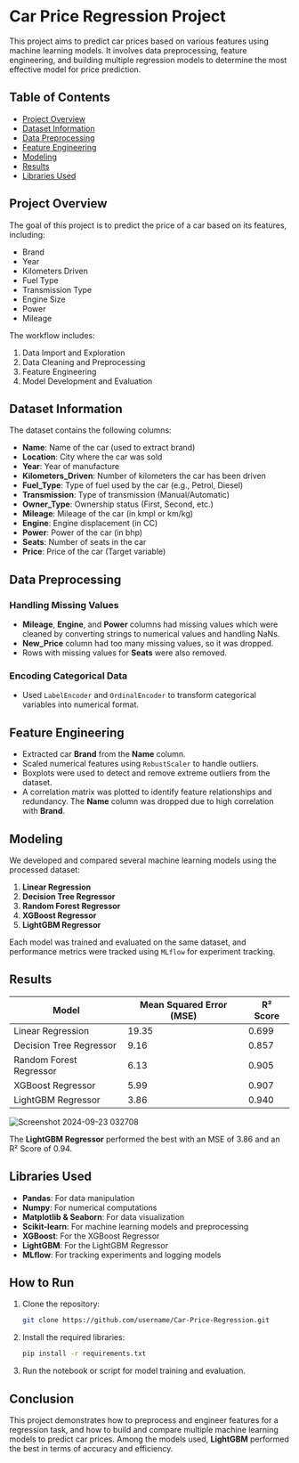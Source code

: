 # Car Price Regression Project

This project aims to predict car prices based on various features using machine learning models. It involves data preprocessing, feature engineering, and building multiple regression models to determine the most effective model for price prediction.

## Table of Contents
- [Project Overview](#project-overview)
- [Dataset Information](#dataset-information)
- [Data Preprocessing](#data-preprocessing)
- [Feature Engineering](#feature-engineering)
- [Modeling](#modeling)
- [Results](#results)
- [Libraries Used](#libraries-used)

## Project Overview
The goal of this project is to predict the price of a car based on its features, including:
- Brand
- Year
- Kilometers Driven
- Fuel Type
- Transmission Type
- Engine Size
- Power
- Mileage

The workflow includes:
1. Data Import and Exploration
2. Data Cleaning and Preprocessing
3. Feature Engineering
4. Model Development and Evaluation

## Dataset Information
The dataset contains the following columns:
- **Name**: Name of the car (used to extract brand)
- **Location**: City where the car was sold
- **Year**: Year of manufacture
- **Kilometers_Driven**: Number of kilometers the car has been driven
- **Fuel_Type**: Type of fuel used by the car (e.g., Petrol, Diesel)
- **Transmission**: Type of transmission (Manual/Automatic)
- **Owner_Type**: Ownership status (First, Second, etc.)
- **Mileage**: Mileage of the car (in kmpl or km/kg)
- **Engine**: Engine displacement (in CC)
- **Power**: Power of the car (in bhp)
- **Seats**: Number of seats in the car
- **Price**: Price of the car (Target variable)

## Data Preprocessing
### Handling Missing Values
- **Mileage**, **Engine**, and **Power** columns had missing values which were cleaned by converting strings to numerical values and handling NaNs.
- **New_Price** column had too many missing values, so it was dropped.
- Rows with missing values for **Seats** were also removed.

### Encoding Categorical Data
- Used `LabelEncoder` and `OrdinalEncoder` to transform categorical variables into numerical format.

## Feature Engineering
- Extracted car **Brand** from the **Name** column.
- Scaled numerical features using `RobustScaler` to handle outliers.
- Boxplots were used to detect and remove extreme outliers from the dataset.
- A correlation matrix was plotted to identify feature relationships and redundancy. The **Name** column was dropped due to high correlation with **Brand**.

## Modeling
We developed and compared several machine learning models using the processed dataset:
1. **Linear Regression**
2. **Decision Tree Regressor**
3. **Random Forest Regressor**
4. **XGBoost Regressor**
5. **LightGBM Regressor**

Each model was trained and evaluated on the same dataset, and performance metrics were tracked using `MLflow` for experiment tracking.

## Results
| Model                  | Mean Squared Error (MSE) | R² Score  |
|------------------------|--------------------------|-----------|
| Linear Regression       | 19.35                    | 0.699     |
| Decision Tree Regressor | 9.16                     | 0.857     |
| Random Forest Regressor | 6.13                     | 0.905     |
| XGBoost Regressor       | 5.99                     | 0.907     |
| LightGBM Regressor      | 3.86                     | 0.940     |

![Screenshot 2024-09-23 032708](https://github.com/user-attachments/assets/36042fcd-57cd-4864-aead-246ed87b4052)

The **LightGBM Regressor** performed the best with an MSE of 3.86 and an R² Score of 0.94.

## Libraries Used
- **Pandas**: For data manipulation
- **Numpy**: For numerical computations
- **Matplotlib & Seaborn**: For data visualization
- **Scikit-learn**: For machine learning models and preprocessing
- **XGBoost**: For the XGBoost Regressor
- **LightGBM**: For the LightGBM Regressor
- **MLflow**: For tracking experiments and logging models

## How to Run
1. Clone the repository:
    ```bash
    git clone https://github.com/username/Car-Price-Regression.git
    ```
2. Install the required libraries:
    ```bash
    pip install -r requirements.txt
    ```
3. Run the notebook or script for model training and evaluation.

## Conclusion
This project demonstrates how to preprocess and engineer features for a regression task, and how to build and compare multiple machine learning models to predict car prices. Among the models used, **LightGBM** performed the best in terms of accuracy and efficiency.
